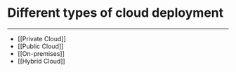 # Different types of cloud deployment
----------

- [[Private Cloud]]
- [[Public Cloud]]
- [[On-premises]]
- [[Hybrid Cloud]]